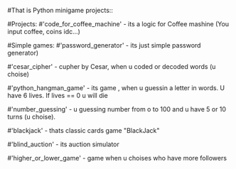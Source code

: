 #That is Python minigame projects::

#Projects:
#'code_for_coffee_machine' - its a logic for Coffee mashine (You input coffee, coins idc...)



#Simple games:
#'password_generator' - its just simple password generator)

#'cesar_cipher' - cupher by Cesar, when u coded or decoded words (u choise)

#'python_hangman_game' - its game , when u guessin a letter in words. U have 6 lives. If lives == 0 u will die

#'number_guessing' - u guessing number from o to 100 and u have 5 or 10 turns (u choise).

#'blackjack' - thats classic cards game "BlackJack"

#'blind_auction' - its auction simulator

#'higher_or_lower_game' - game when u choises who have more followers
